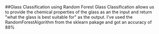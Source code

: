 ##Glass Classification using Random Forest
Glass Classification allows us to provide the chemical properties of the glass as an the input and return "what the glass is best suitable for" as the output.
I've used the RandomForestAlgorithm from the sklearn pakage and got an accuracy of 88%
